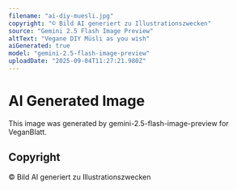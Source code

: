 ```yaml
---
filename: "ai-diy-muesli.jpg"
copyright: "© Bild AI generiert zu Illustrationszwecken"
source: "Gemini 2.5 Flash Image Preview"
altText: "Vegane DIY Müsli as you wish"
aiGenerated: true
model: "gemini-2.5-flash-image-preview"
uploadDate: "2025-09-04T11:27:21.980Z"
---
```


# AI Generated Image

This image was generated by gemini-2.5-flash-image-preview for VeganBlatt.

## Copyright
© Bild AI generiert zu Illustrationszwecken
